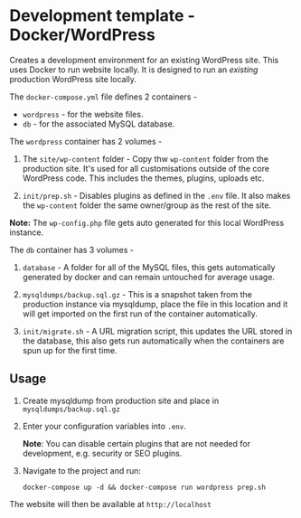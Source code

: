 # Development template - Docker/WordPress

Creates a development environment for an existing WordPress site. This uses Docker to run website locally. It is designed to run an *existing* production WordPress site locally.

The `docker-compose.yml` file defines 2 containers - 

* `wordpress` - for the website files.
* `db` - for the associated MySQL database.

The `wordpress` container has 2 volumes - 

1. The `site/wp-content` folder - Copy thw `wp-content` folder from the production site. It's used for all customisations outside of the core WordPress code. This includes the themes, plugins, uploads etc.

2. `init/prep.sh` - Disables plugins as defined in the `.env` file. It also makes the `wp-content` folder the same owner/group as the rest of the site.

**Note:** The `wp-config.php` file gets auto generated for this local WordPress instance.

The `db` container has 3 volumes - 

1. `database` - A folder for all of the MySQL files, this gets automatically generated by docker and can remain untouched for average usage.

2. `mysqldumps/backup.sql.gz` - This is a snapshot taken from the production instance via mysqldump, place the file in this location and it will get imported on the first run of the container automatically.

3. `init/migrate.sh` - A URL migration script, this updates the URL stored in the database, this also gets run automatically when the containers are spun up for the first time. 

## Usage

1. Create mysqldump from production site and place in `mysqldumps/backup.sql.gz`

2. Enter your configuration variables into `.env`.

    **Note**: You can disable certain plugins that are not needed for development, e.g. security or SEO plugins. 

3. Navigate to the project and run:

    `docker-compose up -d && docker-compose run wordpress prep.sh`

The website will then be available at `http://localhost`
